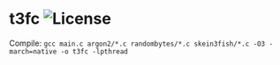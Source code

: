 # t3fc ![License](https://dl.dropboxusercontent.com/s/cul64jahsd3cg14/license.svg?dl=0)

Compile: `gcc main.c argon2/*.c randombytes/*.c skein3fish/*.c -O3 -march=native -o t3fc -lpthread`